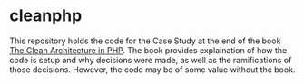 # cleanphp

This repository holds the code for the Case Study at the end of the book
[The Clean Architecture in PHP](http://leanpub.com/cleanphp). The book provides explaination
of how the code is setup and why decisions were made, as well as the ramifications of those
decisions. However, the code may be of some value without the book.
